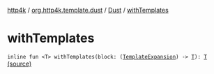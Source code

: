 [http4k](../../index.md) / [org.http4k.template.dust](../index.md) / [Dust](index.md) / [withTemplates](./with-templates.md)

# withTemplates

`inline fun <T> withTemplates(block: (`[`TemplateExpansion`](../-template-expansion/index.md)`) -> `[`T`](with-templates.md#T)`): `[`T`](with-templates.md#T) [(source)](https://github.com/http4k/http4k/blob/master/http4k-template-dust/src/main/kotlin/org/http4k/template/dust/Dust.kt#L142)
